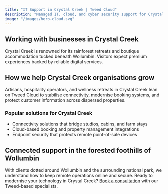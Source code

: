 ```yaml
---
title: "IT Support in Crystal Creek | Tweed Cloud"
description: "Managed IT, cloud, and cyber security support for Crystal Creek businesses in the forested foothills of Wollumbin."
image: "/images/hero-cloud.svg"
---
```


## Working with businesses in Crystal Creek
Crystal Creek is renowned for its rainforest retreats and boutique accommodation tucked beneath Wollumbin. Visitors expect premium experiences backed by reliable digital services.

## How we help Crystal Creek organisations grow
Artisans, hospitality operators, and wellness retreats in Crystal Creek lean on Tweed Cloud to stabilise connectivity, modernise booking systems, and protect customer information across dispersed properties.

### Popular solutions for Crystal Creek
- Connectivity solutions that bridge studios, cabins, and farm stays
- Cloud-based booking and property management integrations
- Endpoint security that protects remote point-of-sale devices

## Connected support in the forested foothills of Wollumbin
With clients dotted around Wollumbin and the surrounding national park, we understand how to keep remote operations online and secure. Ready to modernise your technology in Crystal Creek? [Book a consultation](/consultation/) with our Tweed-based specialists.
